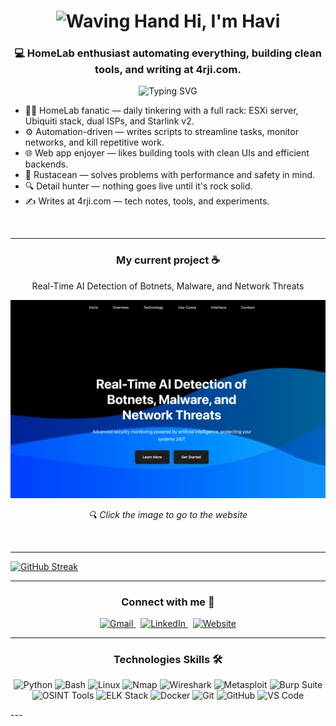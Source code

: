 <h1 align="center">
<img src="https://raw.githubusercontent.com/Tarikul-Islam-Anik/Animated-Fluent-Emojis/master/Emojis/Hand%20gestures/Waving%20Hand.png" alt="Waving Hand" width="35" height="35" /> Hi, I'm Havi</h1>

<h3 align="center">💻 HomeLab enthusiast automating everything, building clean tools, and writing at 4rji.com.</h3>


<div align="center">
<img src="https://readme-typing-svg.demolab.com?font=Fira+Code&size=22&duration=3000&pause=1000&center=true&vCenter=true&random=false&width=1000&height=50&lines=Network+Engineer+%7C+Infrastructure+Architect;Cybersecurity+Analyst+%7C+Pentesting+%26+Defense;From+Design+to+Detection.;Resilient+Systems%2C+Secure+Operations.;Automate%2C+Harden%2C+Repeat." alt="Typing SVG" />
</div>



- 🧑‍💻 HomeLab fanatic — daily tinkering with a full rack: ESXi server, Ubiquiti stack, dual ISPs, and Starlink v2.
- ⚙️ Automation-driven — writes scripts to streamline tasks, monitor networks, and kill repetitive work.
- 🌐 Web app enjoyer — likes building tools with clean UIs and efficient backends.
- 🦀 Rustacean — solves problems with performance and safety in mind.
- 🔍 Detail hunter — nothing goes live until it's rock solid.
- ✍️ Writes at 4rji.com — tech notes, tools, and experiments.

<br>



---



<h3 align="center">My current project ☕</h3>
<p align="center">Real-Time AI Detection of Botnets, Malware, and Network Threats</p>

<p align="center">
  <a href="https://penkitpro.com" target="_blank">
    <img src="https://github.com/4rji/4rji/blob/6a1b54e991232b0db7b2f9e8252686c110b7b0bd/Wallpaper/proyect.png" width="700px" alt="AI detector">
  </a>
</p>

<p align="center"><i>🔍 Click the image to go to the website</i></p>
  <br>
</div>




---


[![GitHub Streak](https://github-readme-streak-stats.herokuapp.com?user=4rji&theme=dark&hide_border=true&border_radius=5.5)](https://git.io/streak-stats)



---



<h3 align="center">Connect with me 🤝</h3>
<p align="center">
  <a href="mailto:havi@4rji.com?subject=Feedback%20From%20Github" target="_blank">
    <img src="https://img.shields.io/badge/Email-havi@4rji.com-B22222?style=for-the-badge&logo=gmail&logoColor=white" alt="Gmail">
  </a>&nbsp;
  <a href="https://www.linkedin.com/in/4rji/" target="_blank">
    <img src="https://img.shields.io/badge/LinkedIn-4rji--005B8A?style=for-the-badge&logo=linkedin&logoColor=white" alt="LinkedIn">
  </a>&nbsp;
  <a href="https://4rji.com" target="_blank">
    <img src="https://img.shields.io/badge/Website-4rji.com-000000?style=for-the-badge&logo=vercel&logoColor=white" alt="Website">
  </a>
</p>



---
<h3 align="center">Technologies Skills 🛠️</h3>
<p align="center">
  <img src="https://img.shields.io/badge/Python-%231E415E?style=for-the-badge&logo=python&logoColor=%23FFD43B" alt="Python">
  <img src="https://img.shields.io/badge/Bash-%234EAA25?style=for-the-badge&logo=gnubash&logoColor=white" alt="Bash">
  <img src="https://img.shields.io/badge/Linux-%23FCC624.svg?style=for-the-badge&logo=linux&logoColor=black" alt="Linux">
  <img src="https://img.shields.io/badge/Nmap-%23007DC1.svg?style=for-the-badge&logo=nmap&logoColor=white" alt="Nmap">
  <img src="https://img.shields.io/badge/Wireshark-%23006CB5?style=for-the-badge&logo=wireshark&logoColor=white" alt="Wireshark">
  <img src="https://img.shields.io/badge/Metasploit-%23E9573F?style=for-the-badge&logo=metasploit&logoColor=white" alt="Metasploit">
  <img src="https://img.shields.io/badge/Burp_Suite-%23FF6600?style=for-the-badge&logo=burpsuite&logoColor=white" alt="Burp Suite">
  <img src="https://img.shields.io/badge/OSINT-%23000000?style=for-the-badge&logo=search&logoColor=white" alt="OSINT Tools">
  <img src="https://img.shields.io/badge/ELK_Stack-%2300555A?style=for-the-badge&logo=elasticstack&logoColor=white" alt="ELK Stack">
  <img src="https://img.shields.io/badge/Docker-%23176D65.svg?style=for-the-badge&logo=docker&logoColor=white" alt="Docker">
  <img src="https://img.shields.io/badge/Git-%23E84E31.svg?style=for-the-badge&logo=git&logoColor=white" alt="Git">
  <img src="https://img.shields.io/badge/GitHub-%23171717.svg?style=for-the-badge&logo=github&logoColor=white" alt="GitHub">
  <img src="https://img.shields.io/badge/VS_Code-%23007ACC?style=for-the-badge&logo=visual-studio-code&logoColor=white" alt="VS Code">
</p>
---
